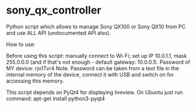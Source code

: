 sony_qx_controller
==================

Python script which allows to manage Sony QX100 or Sony QX10 from PC and use ALL API (undocumented API also).

How to use:

Before using this script: manually connect to Wi-Fi; set up IP 10.0.1.1, mask 255.0.0.0 (and if that's not enough - default gateway: 10.0.0.1).
Password of MY device: rjo1Tvr4
Note. Password can be taken from a text file in the internal memory of the device, connect it with USB and switch on for accessing this memory.

This script depends on PyQt4 for displaying liveview. On Ubuntu just run command: apt-get install python3-pyqt4
